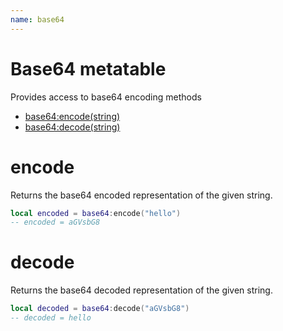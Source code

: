 ```yaml
---
name: base64
---
```


# Base64 metatable

Provides access to base64 encoding methods

- [base64:encode(string)](#encode)
- [base64:decode(string)](#decode)

# encode

Returns the base64 encoded representation of the given string.

```lua
local encoded = base64:encode("hello")
-- encoded = aGVsbG8
```

# decode

Returns the base64 decoded representation of the given string.

```lua
local decoded = base64:decode("aGVsbG8")
-- decoded = hello
```
